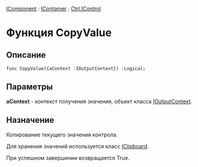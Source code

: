﻿---
Link: Com.Ctrl.IControl.@CopyValue
---

[IComponent](topic:Com.Custom.ComClasses.IComponent.Default) :
[IContainer](topic:Com.Custom.ComClasses.IContainer.Default) :
[Ctrl.IControl](Default)

# Функция CopyValue

## Описание

    func CopyValue({aContext :IOutputContext}) :Logical;

## Параметры

**aContext** - контекст получения значения, объект класса [IOutputContext](topic:.Custom.ComClasses.IOutputContext.Default).

## Назначение

Копирование текущего значения контрола.

Для хранения значений используется класс [IClipboard](topic:.Custom.ComClasses.IClipboard.Default).

При успешном завершении возвращается True.
